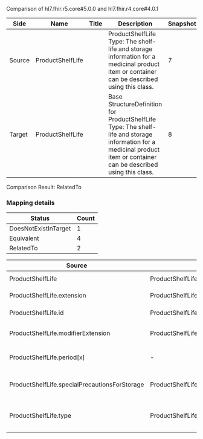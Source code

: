 Comparison of hl7.fhir.r5.core#5.0.0 and hl7.fhir.r4.core#4.0.1

| Side | Name | Title | Description | Snapshot | Differential |
| --- | --- | --- | --- | --- | --- |
| Source | ProductShelfLife |  | ProductShelfLife Type: The shelf-life and storage information for a medicinal product item or container can be described using this class. | 7 | 4 |
| Target | ProductShelfLife |  | Base StructureDefinition for ProductShelfLife Type: The shelf-life and storage information for a medicinal product item or container can be described using this class. | 8 | 5 |


Comparison Result: RelatedTo


### Mapping details

| Status | Count |
| ------ | ----- |
DoesNotExistInTarget | 1 |
Equivalent | 4 |
RelatedTo | 2 |


| Source | Target | Status | Message |
| ------ | ------ | ------ | ------- |
| ProductShelfLife | ProductShelfLife | Equivalent | R5 `ProductShelfLife` maps as Equivalent to R4 `ProductShelfLife` |
| ProductShelfLife.extension | ProductShelfLife.extension | Equivalent | R5 `ProductShelfLife.extension` maps as Equivalent to R4 `ProductShelfLife.extension` |
| ProductShelfLife.id | ProductShelfLife.id | Equivalent | R5 `ProductShelfLife.id` maps as Equivalent to R4 `ProductShelfLife.id` |
| ProductShelfLife.modifierExtension | ProductShelfLife.modifierExtension | Equivalent | R5 `ProductShelfLife.modifierExtension` maps as Equivalent to R4 `ProductShelfLife.modifierExtension` |
| ProductShelfLife.period[x] | - | DoesNotExistInTarget | R5 `ProductShelfLife.period[x]` does not appear in the target and has no mapping for `ProductShelfLife`. |
| ProductShelfLife.specialPrecautionsForStorage | ProductShelfLife.specialPrecautionsForStorage | Equivalent | R5 `ProductShelfLife.specialPrecautionsForStorage` maps as Equivalent to R4 `ProductShelfLife.specialPrecautionsForStorage` |
| ProductShelfLife.type | ProductShelfLife.type | RelatedTo | R5 `ProductShelfLife.type` maps as RelatedTo to R4 `ProductShelfLife.type` - type made the element mandatory; type increased the minimum cardinality from 0 to 1 |

